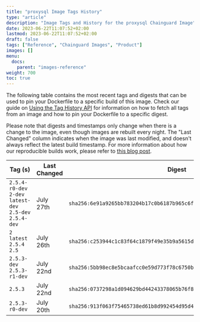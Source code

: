 ```yaml
---
title: "proxysql Image Tags History"
type: "article"
description: "Image Tags and History for the proxysql Chainguard Image"
date: 2023-06-22T11:07:52+02:00
lastmod: 2023-06-22T11:07:52+02:00
draft: false
tags: ["Reference", "Chainguard Images", "Product"]
images: []
menu:
  docs:
    parent: "images-reference"
weight: 700
toc: true
---
```


The following table contains the most recent tags and digests that can be used to pin your Dockerfile to a specific build of this image. Check our guide on [Using the Tag History API](/chainguard/chainguard-images/using-the-tag-history-api/) for information on how to fetch all tags from an image and how to pin your Dockerfile to a specific digest.

Please note that digests and timestamps only change when there is a change to the image, even though images are rebuilt every night. The "Last Changed" column indicates when the image was last modified, and doesn't always reflect the latest build timestamp. For more information about how our reproducible builds work, please refer to [this blog post](https://www.chainguard.dev/unchained/reproducing-chainguards-reproducible-image-builds).

| Tag (s)                                                    | Last Changed | Digest                                                                    |
|------------------------------------------------------------|--------------|---------------------------------------------------------------------------|
|  `2.5.4-r0-dev` `2-dev` `latest-dev` `2.5-dev` `2.5.4-dev` | July 27th    | `sha256:6e91a9265bb783204b17c0b6187b965c6f00e15590a2bef7c1ffb3891e927160` |
|  `2` `latest` `2.5.4` `2.5`                                | July 26th    | `sha256:c253944c1c83f64c1879f49e35b9a5615d9aab514fa6cd8f562b5d5a5a0fa7c5` |
|  `2.5.3-dev` `2.5.3-r1-dev`                                | July 22nd    | `sha256:5bb98ec8e5bcaafcc0e59d773f78c6750ba8496ae66cee80f299e4423d329964` |
|  `2.5.3`                                                   | July 22nd    | `sha256:0737298a1d094629bd44243378065b76f85744db18445085674901dbcaf990c2` |
|  `2.5.3-r0-dev`                                            | July 20th    | `sha256:913f063f75465738ed61b8d992454d95d4bcc99b2ada4c5ed148ae41d06f80af` |
